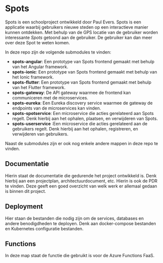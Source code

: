 # Spots
Spots is een schoolproject ontwikkeld door Paul Evers. Spots is een applicatie waarbij gebruikers nieuwe steden op een interactieve manier kunnen ontdekken. Met behulp van de GPS locatie van de gebruiker worden interessante *Spots* getoond aan de gebruiker. De gebruiker kan dan meer over deze Spot te weten komen.

In deze repo zijn de volgende submodules te vinden:

 - **spots-angular**: Een prototype van Spots frontend gemaakt met behulp van het Angular framework.
 - **spots-ionic**: Een prototype van Spots frontend gemaakt met behulp van het Ionic framework.
 -  **spots-flutter**: Een prototype van Spots frontend gemaakt met behulp van het Flutter framework.
 - **spots-gateway**: De API gateway waarmee de frontend kan communiceren met de microservices.
 - **spots-eureka**: Een Eureka discovery service waarmee de gateway de endpoints van de microservices kan vinden.
 - **spots-spotservice**: Een microservice die acties gerelateerd aan Spots regelt. Denk hierbij aan het ophalen, plaatsen, en verwijderen van Spots.
 - **spots-userservice** :Een microservice die acties gerelateerd aan de gebruikers regelt. Denk hierbij aan het ophalen, registreren, en verwijderen van gebruikers.

Naast de submodules zijn er ook nog enkele andere mappen in deze repo te vinden.

## Documentatie
Hierin staat de documentatie die gedurende het project ontwikkeld is. Denk hierbij aan een projectplan, architectuurdocument, etc. Hierin is ook de PDR te vinden. Deze geeft een goed overzicht van welk werk er allemaal gedaan is binnen dit project.

## Deployment
Hier staan de bestanden die nodig zijn om de services, databases en andere benodigdheden te deployen. Denk aan docker-compose bestanden en Kubernetes configuratie bestanden.

## Functions
In deze map staat de functie die gebruikt is voor de Azure Functions FaaS.
